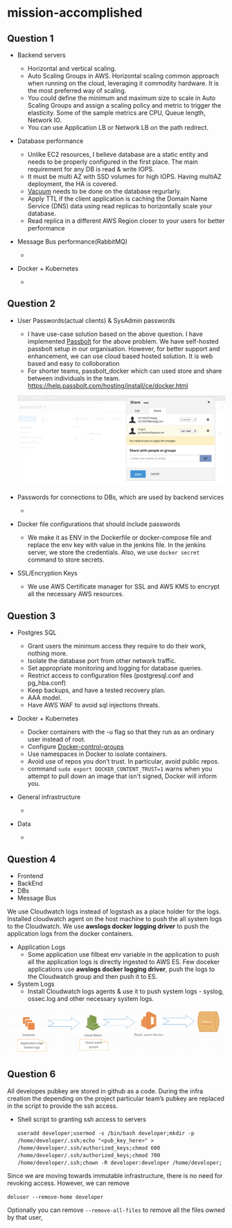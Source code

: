 mission-accomplished
====================

Question 1
----------

* Backend servers
  * Horizontal and vertical scaling.
  * Auto Scaling Groups in AWS. Horizontal scaling common approach when running on the cloud, leveraging it commodity hardware. It is the most preferred way of scaling.
  * You could define the minimum and maximum size to scale in Auto Scaling Groups and assign a scaling policy and metric to trigger the elasticity. Some of the sample metrics are CPU, Queue length, Network IO.
  * You can use Application LB or Network LB on the path redirect.

* Database performance
  * Unlike EC2 resources, I believe database are a static entity and needs to be properly configured in the first place. The main requirement for any DB is read & write IOPS.
  * It must be multi AZ with SSD volumes for high IOPS. Having multiAZ deployment, the HA is covered.
  * [Vacuum][] needs to be done on the database regurlarly.
  * Apply TTL if the client application is caching the Domain Name Service (DNS) data using read replicas to horizontally scale your database.
  * Read replica in a different AWS Region closer to your users for better performance

* Message Bus performance(RabbitMQ)
  * <pending>

* Docker + Kubernetes
  * <pending>

Question 2
----------

* User Passwords(actual clients) & SysAdmin passwords
  * I have use-case solution based on the above question. I have implemented [Passbolt][] for the above problem. We have self-hosted passbolt setup in our organisation. However, for better support and enhancement, we can use cloud based hosted solution. It is web based and easy to colloboration
  * For shorter teams, passbolt_docker which can used store and share between individuals in the team. https://help.passbolt.com/hosting/install/ce/docker.html

  ![Passbolt](https://github.com/karthikholla/mission-accomplished/blob/master/images/passbolt.png)

* Passwords for connections to DBs, which are used by backend services
  * <pending>

* Docker file configurations that should include passwords
  * We make it as ENV in the Dockerfile or docker-compose file and  replace the env key with value in the jenkins file. In the jenkins server, we store the credentials. Also, we use `docker secret` command to store secrets.

* SSL/Encryption Keys
  * We use AWS Certificate manager for SSL and AWS KMS to encrypt all the necessary AWS resources.

Question 3
----------

* Postgres SQL
  * Grant users the minimum access they require to do their work, nothing more.
  * Isolate the database port from other network traffic.
  * Set appropriate monitoring and logging for database queries.
  * Restrict access to configuration files (postgresql.conf and pg_hba.conf)
  * Keep backups, and have a tested recovery plan.
  * AAA model.
  * Have AWS WAF to avoid sql injections threats.

* Docker + Kubernetes
  * Docker containers with the -u flag so that they run as an ordinary user instead of root.
  * Configure [Docker-control-groups][]
  * Use namespaces in Docker to isolate containers.
  * Avoid use of repos you don’t trust. In particular, avoid public repos.
  * command `sudo export DOCKER_CONTENT_TRUST=1` warns when you attempt to pull down an image that isn't signed, Docker will inform you.

* General infrastructure
  * <pending>

* Data
  * <pending>


Question 4
----------

* Frontend
* BackEnd
* DBs
* Message Bus

We use Cloudwatch logs instead of logstash as a place holder for the logs. Installed cloudwatch agent on the host machine to push the all system logs to the Cloudwatch. We use **awslogs docker logging driver** to push the application logs from the docker containers.
* Application Logs
  * Some application use filbeat env variable in the application to push all the application logs is directly ingested to AWS ES. Few doceker applications use **awslogs docker logging driver**, push the logs to the Cloudwatch group and then push it to ES.
* System Logs
  * Install Cloudwatch logs agents & use it to push system logs - syslog, ossec.log and other necessary system logs.

![Image of Architecture](https://github.com/karthikholla/mission-accomplished/blob/master/images/diagram2.png)


Question 6
----------

All developes pubkey are stored in github as a code. During the infra creation the depending on the project particular team’s pubkey are replaced in the script to provide the ssh access.

* Shell script to granting ssh access to servers

  `useradd developer;usermod -s /bin/bash developer;mkdir -p /home/developer/.ssh;echo "<pub_key_here>" > /home/developer/.ssh/authorized_keys;chmod 600 /home/developer/.ssh/authorized_keys;chmod 700 /home/developer/.ssh;chown -R developer:developer /home/developer;`

Since we are moving towards immutable infrastructure, there is no need for revoking access. However, we can remove

  `deluser --remove-home developer`

Optionally you can remove `--remove-all-files` to remove all the files owned by that user,

[Passbolt]: https://www.passbolt.com/
[Vacuum]: https://github.com/awsdocs/amazon-rds-user-guide/blob/master/doc_source/CHAP_BestPractices.md#working-with-the-postgresql-autovacuum-feature
[Docker-control-groups]: https://docs.docker.com/engine/security/security/
